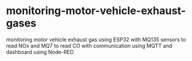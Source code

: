 # monitoring-motor-vehicle-exhaust-gases
monitoring motor vehicle exhaust gas using ESP32 with MQ135 sensors to read NOx and MQ7 to read CO with communication using MQTT and dashboard using Node-RED
